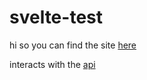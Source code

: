 # svelte-test

hi so you can find the site [here](https://lies.purplelemons.dev/)

interacts with the [api](https://cloud-vector.purplelemons.dev/)
